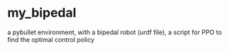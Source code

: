 # my_bipedal
a pybullet environment, with a bipedal robot (urdf file), a script for PPO to find the optimal control policy
